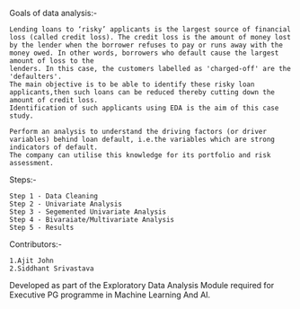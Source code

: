 Goals of data analysis:-

	Lending loans to ‘risky’ applicants is the largest source of financial loss (called credit loss). The credit loss is the amount of money lost
	by the lender when the borrower refuses to pay or runs away with the money owed. In other words, borrowers who default cause the largest amount of loss to the
	lenders. In this case, the customers labelled as 'charged-off' are the 'defaulters'.
	The main objective is to be able to identify these risky loan applicants,then such loans can be reduced thereby cutting down the amount of credit loss.
	Identification of such applicants using EDA is the aim of this case study.
	
	Perform an analysis to understand the driving factors (or driver variables) behind loan default, i.e.the variables which are strong indicators of default.
	The company can utilise this knowledge for its portfolio and risk assessment.



Steps:-

	Step 1 - Data Cleaning
	Step 2 - Univariate Analysis
	Step 3 - Segemented Univariate Analysis
	Step 4 - Bivaraiate/Multivariate Analysis
	Step 5 - Results



Contributors:-

	1.Ajit John
	2.Siddhant Srivastava

Developed as part of the Exploratory Data Analysis Module required for Executive PG programme in Machine Learning And AI.
